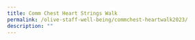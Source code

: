 ```yaml
---
title: Comm Chest Heart Strings Walk
permalink: /olive-staff-well-being/commchest-heartwalk2023/
description: ""
---
```

